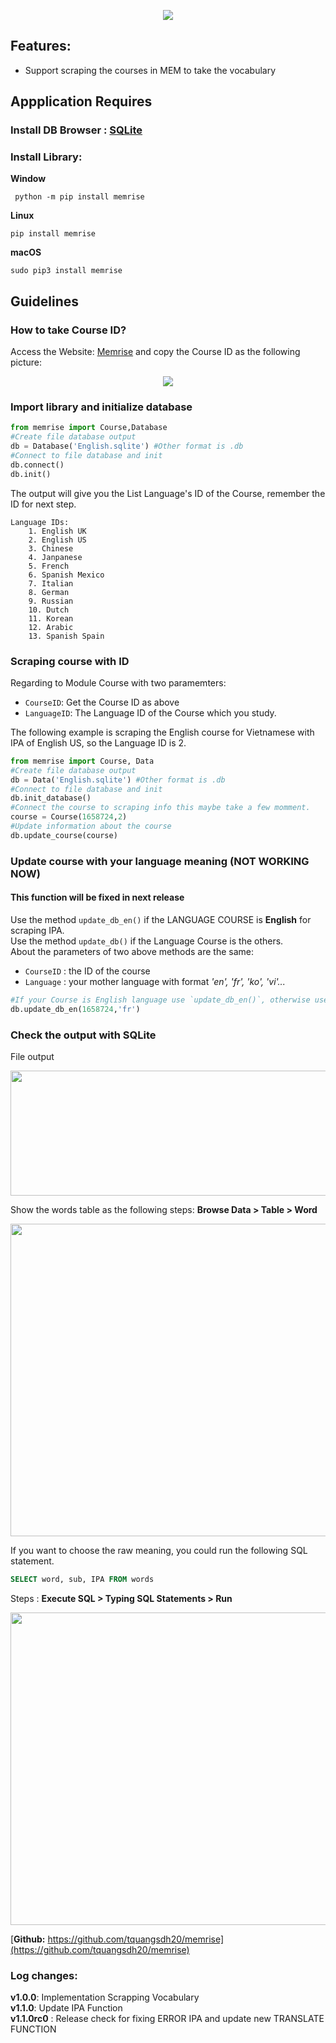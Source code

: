 <p align="center">
  <img src="https://drive.google.com/uc?id=1WCwQC2sO9DZx7XeFUJbh0VEAUbIf1BXJ">
</p>

## Features:
- Support scraping the courses in MEM to take the vocabulary

## Appplication Requires

### Install DB Browser : [SQLite](https://sqlitebrowser.org/dl/)

### Install Library: 
<b>Window</b>
```
 python -m pip install memrise
```
<b>Linux</b>
  ```
  pip install memrise
  ```
 <b>macOS</b>
 ```
 sudo pip3 install memrise
```
## Guidelines

### How to take Course ID?

Access the Website: [Memrise](https://app.memrise.com/) and copy the Course ID as the following picture:

<p align="center">
  <img src="https://drive.google.com/uc?id=1WE0JGRDkPJh04Qldq0U4b7c1f9c0Wd8h">
</p>

### Import library and initialize database

```python
from memrise import Course,Database
#Create file database output
db = Database('English.sqlite') #Other format is .db
#Connect to file database and init
db.connect()
db.init()
```
The output will give you the List Language's ID of the Course, remember the ID for next step. 
```
Language IDs:        
    1. English UK    
    2. English US    
    3. Chinese       
    4. Janpanese     
    5. French        
    6. Spanish Mexico
    7. Italian
    8. German
    9. Russian
    10. Dutch
    11. Korean
    12. Arabic
    13. Spanish Spain

```

### Scraping course with ID
Regarding to Module Course with two paramemters:
- `CourseID`: Get the Course ID as above
- `LanguageID`: The Language ID of the Course which you study.
  
The following example is scraping the English course for Vietnamese with IPA of English US, so the Language ID is 2.
```python
from memrise import Course, Data
#Create file database output
db = Data('English.sqlite') #Other format is .db
#Connect to file database and init
db.init_database()
#Connect the course to scraping info this maybe take a few momment.
course = Course(1658724,2)
#Update information about the course
db.update_course(course)
```

### Update course with your language meaning (NOT WORKING NOW)

#### This function will be fixed in next release

Use the method `update_db_en()` if the LANGUAGE COURSE is **English** for scraping IPA.  
Use the method `update_db()` if the Language Course is the others.  
About the parameters of two above methods are the same:  
- `CourseID` : the ID of the course
- `Language` : your mother language with format <i>'en', 'fr', 'ko', 'vi'...</i>

```python
#If your Course is English language use `update_db_en()`, otherwise use `update_db()` method.
db.update_db_en(1658724,'fr')
```
### Check the output with SQLite

File output

<p align="center">
  <img src="https://drive.google.com/uc?id=1WF7apdbh4gGJLNc9RPFethChqR8cpcSH" height=200 width=600 />
</p>

Show the words table as the following steps: **Browse Data > Table > Word**

<p align="center">
  <img src="https://drive.google.com/uc?id=1WGAD-hIsLg-vamSRAYg219x89DqEzff3" height=500 width=800 />
</p>

If you want to choose the raw meaning, you could run the following SQL statement.

```SQL
SELECT word, sub, IPA FROM words
```
Steps : **Execute SQL > Typing SQL Statements > Run**

<p align="center">
  <img src="https://drive.google.com/uc?id=1WJTvpNUfZfY0EVgSaIOqs3u6jji3Qvr1" height=500 width=800 />
</p>

[<b>Github:</b> https://github.com/tquangsdh20/memrise](https://github.com/tquangsdh20/memrise)

### Log changes:

**v1.0.0**: Implementation Scrapping Vocabulary  
**v1.1.0**: Update IPA Function   
**v1.1.0rc0** : Release check for fixing ERROR IPA and update new TRANSLATE FUNCTION  
